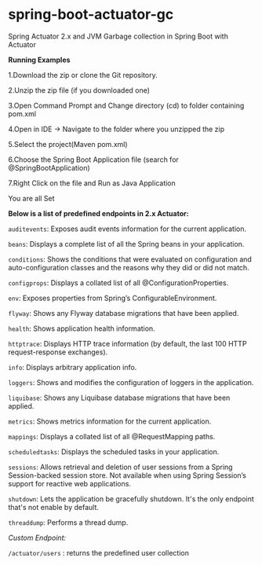 # spring-boot-actuator-gc
Spring Actuator 2.x and JVM Garbage collection in Spring Boot with Actuator

**Running Examples**

1.Download the zip or clone the Git repository.

2.Unzip the zip file (if you downloaded one)

3.Open Command Prompt and Change directory (cd) to folder containing pom.xml

4.Open in IDE -> Navigate to the folder where you unzipped the zip

5.Select the project(Maven pom.xml)

6.Choose the Spring Boot Application file (search for @SpringBootApplication)

7.Right Click on the file and Run as Java Application

You are all Set

**Below is a list of predefined endpoints in 2.x Actuator:**

`auditevents`: Exposes audit events information for the current application.

`beans`: Displays a complete list of all the Spring beans in your application.

`conditions`: Shows the conditions that were evaluated on configuration and auto-configuration classes and the reasons why they did or did not match.

`configprops`: Displays a collated list of all @ConfigurationProperties.

`env`: Exposes properties from Spring’s ConfigurableEnvironment.

`flyway`: Shows any Flyway database migrations that have been applied.

`health`: Shows application health information.

`httptrace`: Displays HTTP trace information (by default, the last 100 HTTP request-response exchanges).

`info`: Displays arbitrary application info.

`loggers`: Shows and modifies the configuration of loggers in the application.

`liquibase`: Shows any Liquibase database migrations that have been applied.

`metrics`: Shows metrics information for the current application.

`mappings`: Displays a collated list of all @RequestMapping paths.

`scheduledtasks`: Displays the scheduled tasks in your application.

`sessions`: Allows retrieval and deletion of user sessions from a Spring Session-backed session store. Not available when using Spring Session’s support for reactive web applications.

`shutdown`: Lets the application be gracefully shutdown. It's the only endpoint that's not enable by default.

`threaddump`: Performs a thread dump.

_Custom Endpoint:_

`/actuator/users` : returns the predefined user collection
 